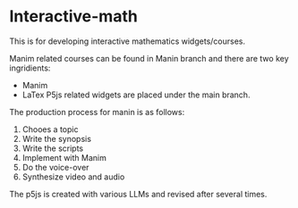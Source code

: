 # Interactive-math

This is for developing interactive mathematics widgets/courses.

Manim related courses can be found in Manin branch and there are two key ingridients:
- Manim
- LaTex
P5js related widgets are placed under the main branch.

The production process for manin is as follows:
1. Chooes a topic
2. Write the synopsis
3. Write the scripts
4. Implement with Manim
5. Do the voice-over
6. Synthesize video and audio

The p5js is created with various LLMs and revised after several times.
